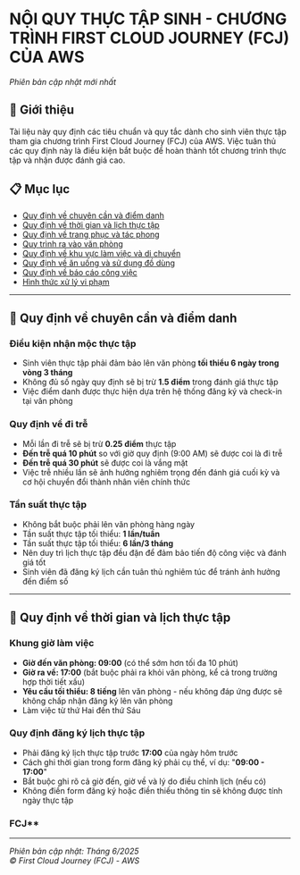 # NỘI QUY THỰC TẬP SINH - CHƯƠNG TRÌNH FIRST CLOUD JOURNEY (FCJ) CỦA AWS
*Phiên bản cập nhật mới nhất*

## 📝 Giới thiệu

Tài liệu này quy định các tiêu chuẩn và quy tắc dành cho sinh viên thực tập tham gia chương trình First Cloud Journey (FCJ) của AWS. Việc tuân thủ các quy định này là điều kiện bắt buộc để hoàn thành tốt chương trình thực tập và nhận được đánh giá cao.

## 📋 Mục lục

- [Quy định về chuyên cần và điểm danh](#-quy-định-về-chuyên-cần-và-điểm-danh)
- [Quy định về thời gian và lịch thực tập](#-quy-định-về-thời-gian-và-lịch-thực-tập)
- [Quy định về trang phục và tác phong](#-quy-định-về-trang-phục-và-tác-phong)
- [Quy trình ra vào văn phòng](#-quy-trình-ra-vào-văn-phòng)
- [Quy định về khu vực làm việc và di chuyển](#-quy-định-về-khu-vực-làm-việc-và-di-chuyển)
- [Quy định về ăn uống và sử dụng đồ dùng](#-quy-định-về-ăn-uống-và-sử-dụng-đồ-dùng)
- [Quy định về báo cáo công việc](#-quy-định-về-báo-cáo-công-việc)
- [Hình thức xử lý vi phạm](#-hình-thức-xử-lý-vi-phạm)

---

## 🔶 Quy định về chuyên cần và điểm danh

### Điều kiện nhận mộc thực tập
- Sinh viên thực tập phải đảm bảo lên văn phòng **tối thiểu 6 ngày trong vòng 3 tháng**
- Không đủ số ngày quy định sẽ bị trừ **1.5 điểm** trong đánh giá thực tập
- Việc điểm danh được thực hiện dựa trên hệ thống đăng ký và check-in tại văn phòng

### Quy định về đi trễ
- Mỗi lần đi trễ sẽ bị trừ **0.25 điểm** thực tập
- **Đến trễ quá 10 phút** so với giờ quy định (9:00 AM) sẽ được coi là đi trễ
- **Đến trễ quá 30 phút** sẽ được coi là vắng mặt
- Việc trễ nhiều lần sẽ ảnh hưởng nghiêm trọng đến đánh giá cuối kỳ và cơ hội chuyển đổi thành nhân viên chính thức

### Tần suất thực tập
- Không bắt buộc phải lên văn phòng hàng ngày
- Tần suất thực tập tối thiểu: **1 lần/tuần**
- Tần suất thực tập tối thiểu: **6 lần/3 tháng**
- Nên duy trì lịch thực tập đều đặn để đảm bảo tiến độ công việc và đánh giá tốt
- Sinh viên đã đăng ký lịch cần tuân thủ nghiêm túc để tránh ảnh hưởng đến điểm số

---

## 🔶 Quy định về thời gian và lịch thực tập

### Khung giờ làm việc
- **Giờ đến văn phòng: 09:00** (có thể sớm hơn tối đa 10 phút)
- **Giờ ra về: 17:00** (bắt buộc phải ra khỏi văn phòng, kể cả trong trường hợp thời tiết xấu)
- **Yêu cầu tối thiểu: 8 tiếng** lên văn phòng - nếu không đáp ứng được sẽ không chấp nhận đăng ký lên văn phòng
- Làm việc từ thứ Hai đến thứ Sáu

### Quy định đăng ký lịch thực tập
- Phải đăng ký lịch thực tập trước **17:00** của ngày hôm trước
- Cách ghi thời gian trong form đăng ký phải cụ thể, ví dụ: "**09:00 - 17:00**"
- Bắt buộc ghi rõ cả giờ đến, giờ về và lý do điều chỉnh lịch (nếu có)
- Không điền form đăng ký hoặc điền thiếu thông tin sẽ không được tính ngày thực tập

### FCJ**

---

*Phiên bản cập nhật: Tháng 6/2025*  
*© First Cloud Journey (FCJ) - AWS*
